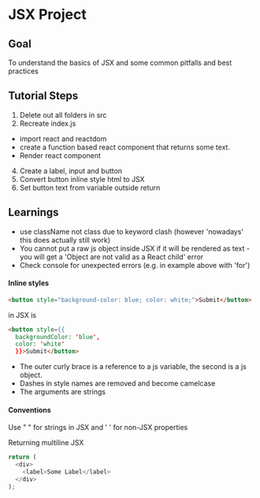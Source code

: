 # JSX Project

## Goal
To understand the basics of JSX and some common pitfalls and best practices 

## Tutorial Steps

1. Delete out all folders in src
2. Recreate index.js
 - import react and reactdom
 - create a function based react component that returns some text.
 - Render react component
4. Create a label, input and button
5. Convert button inline style html to JSX
6. Set button text from variable outside return 

## Learnings

- use className not class due to keyword clash (however 'nowadays' this does actually still work)
- You cannot put a raw js object inside JSX if it will be rendered as text - you will get a 'Object are not valid as a React child' error 
- Check console for unexpected errors (e.g. in example above with 'for')

#### Inline styles
```html
<button style="background-color: blue; color: white;">Submit</button>
```

in JSX is
```html
<button style={{ 
  backgroundColor: 'blue',
  color: 'white'
  }}>Submit</button>
```

- The outer curly brace is a reference to a js variable, the second is a js object.
- Dashes in style names are removed and become camelcase
- The arguments are strings

#### Conventions
Use " " for strings in JSX and ' ' for non-JSX properties

Returning multiline JSX
```javascript
return (
  <div>
    <label>Some Label</label>
  </div>
);
```
